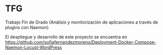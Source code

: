 # TFG
Trabajo Fin de Grado (Análisis y monitorización de aplicaciones a través de plugins con Naemon)

El despliegue y desarrollo de este proyecto se encuentra en https://github.com/sofiafernandezmoreno/Deployment-Docker-Compose-Naemon-Locust-WordPress
